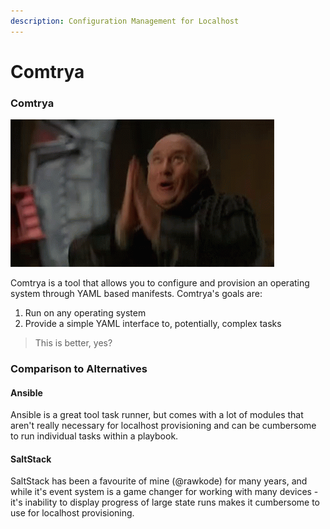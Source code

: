 ```yaml
---
description: Configuration Management for Localhost
---
```


# Comtrya

### Comtrya

![Harlan from SG-1 saying &quot;Comtrya!&quot;](.gitbook/assets/comtrya.gif)

Comtrya is a tool that allows you to configure and provision an operating system through YAML based manifests. Comtrya's goals are:

1. Run on any operating system
2. Provide a simple YAML interface to, potentially, complex tasks

> This is better, yes?

### Comparison to Alternatives

#### Ansible

Ansible is a great tool task runner, but comes with a lot of modules that aren't really necessary for localhost provisioning and can be cumbersome to run individual tasks within a playbook.

#### SaltStack

SaltStack has been a favourite of mine \(@rawkode\) for many years, and while it's event system is a game changer for working with many devices - it's inability to display progress of large state runs makes it cumbersome to use for localhost provisioning.



